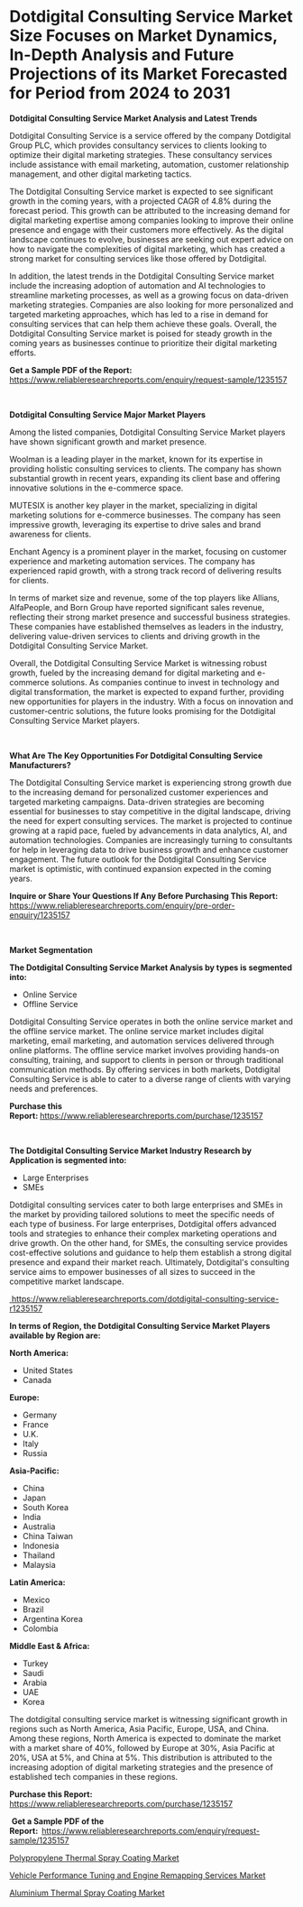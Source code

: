 <p><h1>Dotdigital Consulting Service Market Size Focuses on Market Dynamics, In-Depth Analysis and Future Projections of its Market Forecasted for Period from 2024 to 2031</h1></p><p><strong>Dotdigital Consulting Service Market Analysis and Latest Trends</strong></p>
<p><p>Dotdigital Consulting Service is a service offered by the company Dotdigital Group PLC, which provides consultancy services to clients looking to optimize their digital marketing strategies. These consultancy services include assistance with email marketing, automation, customer relationship management, and other digital marketing tactics.</p><p>The Dotdigital Consulting Service market is expected to see significant growth in the coming years, with a projected CAGR of 4.8% during the forecast period. This growth can be attributed to the increasing demand for digital marketing expertise among companies looking to improve their online presence and engage with their customers more effectively. As the digital landscape continues to evolve, businesses are seeking out expert advice on how to navigate the complexities of digital marketing, which has created a strong market for consulting services like those offered by Dotdigital.</p><p>In addition, the latest trends in the Dotdigital Consulting Service market include the increasing adoption of automation and AI technologies to streamline marketing processes, as well as a growing focus on data-driven marketing strategies. Companies are also looking for more personalized and targeted marketing approaches, which has led to a rise in demand for consulting services that can help them achieve these goals. Overall, the Dotdigital Consulting Service market is poised for steady growth in the coming years as businesses continue to prioritize their digital marketing efforts.</p></p>
<p><strong>Get a Sample PDF of the Report:&nbsp;</strong> <a href="https://www.reliableresearchreports.com/enquiry/request-sample/1235157">https://www.reliableresearchreports.com/enquiry/request-sample/1235157</a></p>
<p>&nbsp;</p>
<p><strong>Dotdigital Consulting Service Major Market Players</strong></p>
<p><p>Among the listed companies, Dotdigital Consulting Service Market players have shown significant growth and market presence. </p><p>Woolman is a leading player in the market, known for its expertise in providing holistic consulting services to clients. The company has shown substantial growth in recent years, expanding its client base and offering innovative solutions in the e-commerce space.</p><p>MUTESIX is another key player in the market, specializing in digital marketing solutions for e-commerce businesses. The company has seen impressive growth, leveraging its expertise to drive sales and brand awareness for clients.</p><p>Enchant Agency is a prominent player in the market, focusing on customer experience and marketing automation services. The company has experienced rapid growth, with a strong track record of delivering results for clients.</p><p>In terms of market size and revenue, some of the top players like Allians, AlfaPeople, and Born Group have reported significant sales revenue, reflecting their strong market presence and successful business strategies. These companies have established themselves as leaders in the industry, delivering value-driven services to clients and driving growth in the Dotdigital Consulting Service Market.</p><p>Overall, the Dotdigital Consulting Service Market is witnessing robust growth, fueled by the increasing demand for digital marketing and e-commerce solutions. As companies continue to invest in technology and digital transformation, the market is expected to expand further, providing new opportunities for players in the industry. With a focus on innovation and customer-centric solutions, the future looks promising for the Dotdigital Consulting Service Market players.</p></p>
<p>&nbsp;</p>
<p><strong>What Are The Key Opportunities For Dotdigital Consulting Service Manufacturers?</strong></p>
<p><p>The Dotdigital Consulting Service market is experiencing strong growth due to the increasing demand for personalized customer experiences and targeted marketing campaigns. Data-driven strategies are becoming essential for businesses to stay competitive in the digital landscape, driving the need for expert consulting services. The market is projected to continue growing at a rapid pace, fueled by advancements in data analytics, AI, and automation technologies. Companies are increasingly turning to consultants for help in leveraging data to drive business growth and enhance customer engagement. The future outlook for the Dotdigital Consulting Service market is optimistic, with continued expansion expected in the coming years.</p></p>
<p><strong>Inquire or Share Your Questions If Any Before Purchasing This Report:</strong> <a href="https://www.reliableresearchreports.com/enquiry/pre-order-enquiry/1235157">https://www.reliableresearchreports.com/enquiry/pre-order-enquiry/1235157</a></p>
<p>&nbsp;</p>
<p><strong>Market Segmentation</strong></p>
<p><strong>The Dotdigital Consulting Service Market Analysis by types is segmented into:</strong></p>
<p><ul><li>Online Service</li><li>Offline Service</li></ul></p>
<p><p>Dotdigital Consulting Service operates in both the online service market and the offline service market. The online service market includes digital marketing, email marketing, and automation services delivered through online platforms. The offline service market involves providing hands-on consulting, training, and support to clients in person or through traditional communication methods. By offering services in both markets, Dotdigital Consulting Service is able to cater to a diverse range of clients with varying needs and preferences.</p></p>
<p><strong>Purchase this Report:&nbsp;</strong><a href="https://www.reliableresearchreports.com/purchase/1235157">https://www.reliableresearchreports.com/purchase/1235157</a></p>
<p>&nbsp;</p>
<p><strong>The Dotdigital Consulting Service Market Industry Research by Application is segmented into:</strong></p>
<p><ul><li>Large Enterprises</li><li>SMEs</li></ul></p>
<p><p>Dotdigital consulting services cater to both large enterprises and SMEs in the market by providing tailored solutions to meet the specific needs of each type of business. For large enterprises, Dotdigital offers advanced tools and strategies to enhance their complex marketing operations and drive growth. On the other hand, for SMEs, the consulting service provides cost-effective solutions and guidance to help them establish a strong digital presence and expand their market reach. Ultimately, Dotdigital's consulting service aims to empower businesses of all sizes to succeed in the competitive market landscape.</p></p>
<p><a href="https://www.reliableresearchreports.com/dotdigital-consulting-service-r1235157">&nbsp;https://www.reliableresearchreports.com/dotdigital-consulting-service-r1235157</a></p>
<p><strong>In terms of Region, the Dotdigital Consulting Service Market Players available by Region are:</strong></p>
<p>
    <p> <strong> North America: </strong>
        <ul>
            <li>United States</li>
            <li>Canada</li>
        </ul>
        </p> 
    <p> <strong> Europe: </strong>
        <ul>
            <li>Germany</li>
            <li>France</li>
            <li>U.K.</li>
            <li>Italy</li>
            <li>Russia</li>
        </ul>
        </p> 
    <p> <strong> Asia-Pacific: </strong>
        <ul>
            <li>China</li>
            <li>Japan</li>
            <li>South Korea</li>
            <li>India</li>
            <li>Australia</li>
            <li>China Taiwan</li>
            <li>Indonesia</li>
            <li>Thailand</li>
            <li>Malaysia</li>
        </ul>
        </p> 
    <p> <strong> Latin America: </strong>
        <ul>
            <li>Mexico</li>
            <li>Brazil</li>
            <li>Argentina Korea</li>
            <li>Colombia</li>
        </ul>
        </p> 
    <p> <strong> Middle East & Africa: </strong>
        <ul>
            <li>Turkey</li>
            <li>Saudi</li>
            <li>Arabia</li>
            <li>UAE</li>
            <li>Korea</li>
        </ul>
    </p>
    </p>
<p><p>The dotdigital consulting service market is witnessing significant growth in regions such as North America, Asia Pacific, Europe, USA, and China. Among these regions, North America is expected to dominate the market with a market share of 40%, followed by Europe at 30%, Asia Pacific at 20%, USA at 5%, and China at 5%. This distribution is attributed to the increasing adoption of digital marketing strategies and the presence of established tech companies in these regions.</p></p>
<p><strong>Purchase this Report: </strong><a href="https://www.reliableresearchreports.com/purchase/1235157">https://www.reliableresearchreports.com/purchase/1235157</a></p>
<p>&nbsp;<strong>Get a Sample PDF of the Report:&nbsp;&nbsp;</strong><a href="https://www.reliableresearchreports.com/enquiry/request-sample/1235157">https://www.reliableresearchreports.com/enquiry/request-sample/1235157</a></p>
<p><strong></strong></p>
<p><p><a href="https://github.com/HenrietteMills1/Market-Research-Report-List-1/blob/main/polypropylene-thermal-spray-coating-market.md">Polypropylene Thermal Spray Coating Market</a></p><p><a href="https://github.com/alexxisgm/Market-Research-Report-List-1/blob/main/vehicle-performance-tuning-and-engine-remapping-services-market.md">Vehicle Performance Tuning and Engine Remapping Services Market</a></p><p><a href="https://github.com/marthawweekle/Market-Research-Report-List-2/blob/main/aluminium-thermal-spray-coating-market.md">Aluminium Thermal Spray Coating Market</a></p></p>